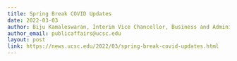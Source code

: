 ```yaml
---
title: Spring Break COVID Updates
date: 2022-03-03
author: Biju Kamaleswaran, Interim Vice Chancellor, Business and Administrative Services
author_email: publicaffairs@ucsc.edu
layout: post
link: https://news.ucsc.edu/2022/03/spring-break-covid-updates.html
---
```

